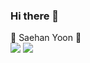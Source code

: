 ### Hi there 👋
🐷 Saehan Yoon 🐷
</br>
<img src="https://img.shields.io/badge/GitHurb-181717?style=flat-square&logo=GitHurb&logoColor=black"/>
<img src="https://img.shields.io/badge/이름-색상코드?style=flat-square&logo=로고명&logoColor=로고색"/>
<!--
**ovelute53/ovelute53** is a ✨ _special_ ✨ repository because its `README.md` (this file) appears on your GitHub profile.

Here are some ideas to get you started:

- 🔭 I’m currently working on ...
- 🌱 I’m currently learning ...
- 👯 I’m looking to collaborate on ...
- 🤔 I’m looking for help with ...
- 💬 Ask me about ...
- 📫 How to reach me: ...
- 😄 Pronouns: ...
- ⚡ Fun fact: ...
-->
